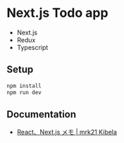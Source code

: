 # Next.js Todo app

- Next.js
- Redux
- Typescript

## Setup

```sh
npm install
npm run dev
```

## Documentation

- [React、Next.js メモ | mrk21 Kibela](https://mrk21.kibe.la/shared/entries/5e9a4511-8b72-45f5-9361-5d5196458f9d)
